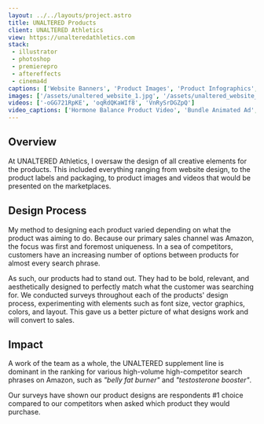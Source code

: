 ```yaml
---
layout: ../../layouts/project.astro
title: UNALTERED Products
client: UNALTERED Athletics
view: https://unalteredathletics.com
stack:
 - illustrator
 - photoshop
 - premierepro
 - aftereffects
 - cinema4d
captions: ['Website Banners', 'Product Images', 'Product Infographics', 'Product Labels and Packaging']
images: ['/assets/unaltered_website_1.jpg', '/assets/unaltered_website_2.jpg', '/assets/unaltered_website_3.jpg', '/assets/unaltered_website_4.jpg']
videos: ['-oGG721RpKE', 'oqRdQKaWIf8', 'VnRySrDGZpQ']
video_captions: ['Hormone Balance Product Video', 'Bundle Animated Ad', 'Belly Fat Burner Ad']
---
```


## Overview
At UNALTERED Athletics, I oversaw the design of all creative elements for the products. This included everything ranging from website design, to the product labels and packaging, to product images and videos that would be presented on the marketplaces.

## Design Process
My method to designing each product varied depending on what the product was aiming to do. Because our primary sales channel was Amazon, the focus was first and foremost uniqueness. In a sea of competitors, customers have an increasing number of options between products for almost every search phrase.

As such, our products had to stand out. They had to be bold, relevant, and aesthetically designed to perfectly match what the customer was searching for. We conducted surveys throughout each of the products' design process, experimenting with elements such as font size, vector graphics, colors, and layout. This gave us a better picture of what designs work and will convert to sales.

## Impact
A work of the team as a whole, the UNALTERED supplement line is dominant in the ranking for various high-volume high-competitor search phrases on Amazon, such as *"belly fat burner"* and *"testosterone booster"*.

Our surveys have shown our product designs are respondents #1 choice compared to our competitors when asked which product they would purchase.